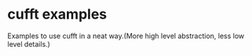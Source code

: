 # cufft examples

Examples to use cufft in a neat way.(More high level abstraction, less low level details.)